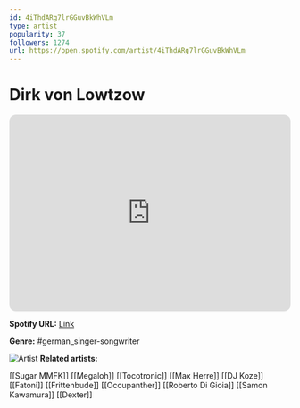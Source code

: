 ```yaml
---
id: 4iThdARg7lrGGuvBkWhVLm
type: artist
popularity: 37
followers: 1274
url: https://open.spotify.com/artist/4iThdARg7lrGGuvBkWhVLm
---
```

# Dirk von Lowtzow

<iframe style="border-radius:12px" src="https://open.spotify.com/embed/artist/4iThdARg7lrGGuvBkWhVLm" width="100%" height="352" frameBorder="0" allowfullscreen="" allow="autoplay; clipboard-write; encrypted-media; fullscreen; picture-in-picture" loading="lazy"></iframe>

**Spotify URL:** [Link](https://open.spotify.com/artist/4iThdARg7lrGGuvBkWhVLm)

**Genre:**  #german_singer-songwriter

![Artist](https://i.scdn.co/image/ab67616d0000b273b97f03ea685ab6d05f66cadd)
**Related artists:**

[[Sugar MMFK]]
[[Megaloh]]
[[Tocotronic]]
[[Max Herre]]
[[DJ Koze]]
[[Fatoni]]
[[Frittenbude]]
[[Occupanther]]
[[Roberto Di Gioia]]
[[Samon Kawamura]]
[[Dexter]]

